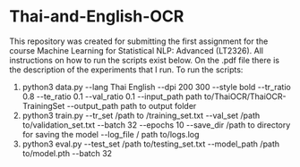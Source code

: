# Thai-and-English-OCR

This repository was created for submitting the first assignment for the course Machine Learning for Statistical NLP: Advanced (LT2326).
All instructions on how to run the scripts exist below. 
On the .pdf file there is the description of the experiments that I run.
To run the scripts:
1. python3 data.py --lang Thai English --dpi 200 300 --style bold --tr_ratio 0.8 --te_ratio 0.1 --val_ratio 0.1 --input_path path to/ThaiOCR/ThaiOCR-TrainingSet --output_path path to output folder
2. python3 train.py --tr_set /path to /training_set.txt --val_set /path to/validation_set.txt --batch 32 --epochs 10 --save_dir /path to directory for saving the model --log_file / path to/logs.log
3. python3 eval.py --test_set /path to/testing_set.txt --model_path /path to/model.pth --batch 32
